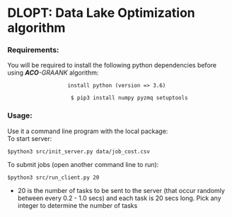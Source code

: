 # DLOPT: Data Lake Optimization algorithm

### Requirements:
You will be required to install the following python dependencies before using <em><strong>ACO</strong>-GRAANK</em> algorithm:<br>
```
                   install python (version => 3.6)

```

```
                    $ pip3 install numpy pyzmq setuptools

```

### Usage:
Use it a command line program with the local package:<br>
To start server:<br>

```
$python3 src/init_server.py data/job_cost.csv  
```

To submit jobs (open another command line to run):<br>

```
$python3 src/run_client.py 20 
```

* 20 is the number of tasks to be sent to the server (that occur randomly between every 0.2 - 1.0 secs) and each task is 20 secs long. Pick any integer to determine the number of tasks
